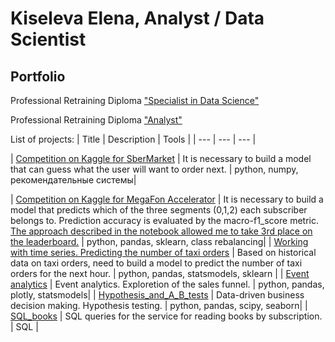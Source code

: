 # Kiseleva Elena, Analyst / Data Scientist

## Portfolio


Professional Retraining Diploma ["Specialist in Data Science"](https://disk.yandex.ru/i/BUQOW8bhcGXpkA)

Professional Retraining Diploma ["Analyst"]()

List of projects:
| Title | Description | Tools |
| --- | --- | --- |


| [Competition on Kaggle for SberMarket](https://github.com/Justlesia/projects_practicum_da/tree/main/SQL_books/) | It is necessary to build a model that can guess what the user will want to order next. | python, numpy, рекомендательные системы|

| [Competition on Kaggle for MegaFon Accelerator](https://github.com/Justlesia/portfolio_ds/tree/main/%D0%9E%D1%82%D1%82%D0%BE%D0%BA%20%D0%BA%D0%BB%D0%B8%D0%B5%D0%BD%D1%82%D0%BE%D0%B2.%20%D0%94%D0%B8%D1%81%D0%B1%D0%B0%D0%BB%D0%B0%D0%BD%D1%81%20%D0%BA%D0%BB%D0%B0%D1%81%D1%81%D0%BE%D0%B2) |  It is necessary to build a model that predicts which of the three segments (0,1,2) each subscriber belongs to. Prediction accuracy is evaluated by the macro-f1_score metric. [The approach described in the notebook allowed me to take 3rd place on the leaderboard.](https://www.kaggle.com/c/mf-accelerator/leaderboard) | python, pandas, sklearn, class rebalancing|
| [Working with time series. Predicting the number of taxi orders](https://github.com/Justlesia/portfolio_ds/tree/main/%D0%A0%D0%B0%D0%B1%D0%BE%D1%82%D0%B0%20%D1%81%20%D0%B2%D1%80%D0%B5%D0%BC%D0%B5%D0%BD%D0%BD%D1%8B%D0%BC%D0%B8%20%D1%80%D1%8F%D0%B4%D0%B0%D0%BC%D0%B8.%20%D0%9F%D1%80%D0%BE%D0%B3%D0%BD%D0%BE%D0%B7%D0%B8%D1%80%D0%BE%D0%B2%D0%B0%D0%BD%D0%B8%D0%B5%20%D0%BA%D0%BE%D0%BB%D0%B8%D1%87%D0%B5%D1%81%D1%82%D0%B2%D0%B0%20%D0%B7%D0%B0%D0%BA%D0%B0%D0%B7%D0%BE%D0%B2%20%D1%82%D0%B0%D0%BA%D1%81%D0%B8) |  Based on historical data on taxi orders, need to build a model to predict the number of taxi orders for the next hour. | python, pandas, statsmodels, sklearn |
| [Event analytics](https://github.com/Justlesia/projects_practicum_da/tree/main/EDA) | Event analytics. Exploretion of the sales funnel. | python, pandas, plotly, statsmodels|
| [Hypothesis_and_A_B_tests](https://github.com/Justlesia/projects_practicum_da/tree/main/Hypothesis_and_A_B_tests) | Data-driven business decision making. Hypothesis testing. | python, pandas, scipy, seaborn|
| [SQL_books](https://github.com/Justlesia/projects_practicum_da/tree/main/SQL_books/) | SQL queries for the service for reading books by subscription. | SQL |
